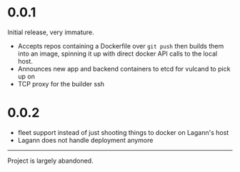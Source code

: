 # 0.0.1

Initial release, very immature.

 - Accepts repos containing a Dockerfile over `git push` then builds them into
   an image, spinning it up with direct docker API calls to the local host.
 - Announces new app and backend containers to etcd for vulcand to pick up on
 - TCP proxy for the builder ssh

# 0.0.2

 - fleet support instead of just shooting things to docker on Lagann's host
 - Lagann does not handle deployment anymore

---

Project is largely abandoned.
